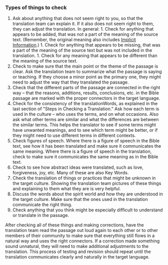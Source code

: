
### Types of things to check


  1. Ask about anything that does not seem right to you, so that the translation team can explain it. If it also does not seem right to them, they can adjust the translation. In general:
    1. Check for anything that appears to be added, that was not a part of the meaning of the source text. (Remember, the original meaning also includes [Implicit Information](../../translate/figs-explicit/01.md).)
    1. Check for anything that appears to be missing, that was a part of the meaning of the source text but was not included in the translation.
    1. Check for any meaning that appears to be different than the meaning of the source text.
  1. Check to make sure that the main point or the theme of the passage is clear. Ask the translation team to summarize what the passage is saying or teaching. If they choose a minor point as the primary one, they might need to adjust the way that they translated the passage.
  1. Check that the different parts of the passage are connected in the right way – that the reasons, additions, results, conclusions, etc. in the Bible passage are marked with the proper connectors in the target language.
  1. Check for the consistency of the translationWords, as explained in the last section of "Steps in Checking a Translation." Ask how each term is used in the culture – who uses the terms, and on what occasions. Also ask what other terms are similar and what the differences are between the similar terms. This helps the translator to see if some terms might have unwanted meanings, and to see which term might be better, or if they might need to use different terms in different contexts.
  1. Check figures of speech. Where there is a figure of speech in the Bible text, see how it has been translated and make sure it communicates the same meaning. Where there is a figure of speech in the translation, check to make sure it communicates the same meaning as in the Bible text. 
  1. Check to see how abstract ideas were translated, such as love, forgiveness, joy, etc. Many of these are also Key Words.
  1. Check the translation of things or practices that might be unknown in the target culture. Showing the translation team pictures of these things and explaining to them what they are is very helpful.
  1. Discuss the words about the spirit world and how they are understood in the target culture. Make sure that the ones used in the translation communicate the right thing.
  1. Check anything that you think might be especially difficult to understand or translate in the passage.

After checking all of these things and making corrections, have the translation team read the passage out loud again to each other or to other members of their community to make sure that everything still flows in a natural way and uses the right connectors. If a correction made something sound unnatural, they will need to make additional adjustments to the translation. This process of testing and revision should repeat until the translation communicates clearly and naturally in the target language.